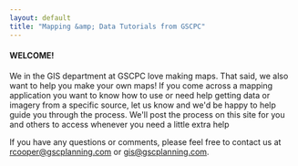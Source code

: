 ```yaml
---
layout: default
title: "Mapping &amp; Data Tutorials from GSCPC"
---
```


#### WELCOME!

We in the GIS department at GSCPC love making maps. That said, we also want to help you make your own maps! If you come across a mapping application you want to know how to use or need help getting data or imagery from a specific source, let us know and we'd be happy to help guide you through the process. We'll post the process on this site for you and others to access whenever you need a little extra help

If you have any questions or comments, please feel free to contact us at [rcooper@gscplanning.com](mailto:rcooper@gscplanning.com?Subject=Mapping%20tutorials) or [gis@gscplanning.com](mailto:gis@gscplanning.com?Subject=Mapping%20tutorials).

<!-- <iframe width="100%" height="480px" src="workshops_map.html"></iframe> -->